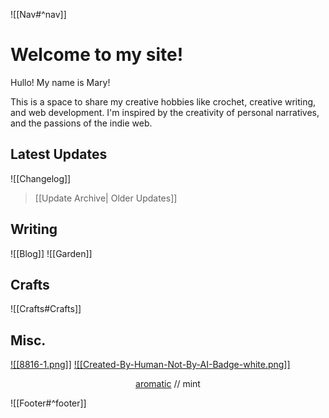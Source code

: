 ![[Nav#^nav]]

# Welcome to my site!

Hullo! My name is Mary!

This is a space to share my creative hobbies like crochet, creative writing, and web development. I'm inspired by the creativity of personal narratives, and the passions of the indie web.

## Latest Updates
![[Changelog]]
> [[Update Archive| Older Updates]]

## Writing
![[Blog]]
![[Garden]]

## Crafts
![[Crafts#Crafts]]

## Misc.
<a href="https://kalechips.net/responsive/index">![[8816-1.png]]</a> <a href="https://notbyai.fyi">![[Created-By-Human-Not-By-AI-Badge-white.png]]</a>
<!--Aromatic webclique-->
<p align="center"><a href="http://aromatic.wings.nu/">aromatic</a> // mint</p>


![[Footer#^footer]]